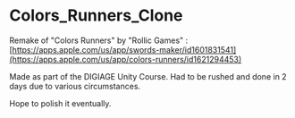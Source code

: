 # Colors_Runners_Clone
Remake of "Colors Runners" by "Rollic Games" :[https://apps.apple.com/us/app/swords-maker/id1601831541](https://apps.apple.com/us/app/colors-runners/id1621294453)

Made as part of the DIGIAGE Unity Course. Had to be rushed and done in 2 days due to various circumstances.

Hope to polish it eventually.
